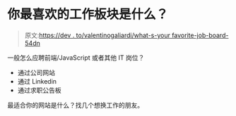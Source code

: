 # 你最喜欢的工作板块是什么？

> 原文:[https://dev . to/valentinogaliardi/what-s-your favorite-job-board-54dn](https://dev.to/valentinogagliardi/what-s-your-favourite-job-board-54dn)

一般怎么应聘前端/JavaScript 或者其他 IT 岗位？

*   通过公司网站
*   通过 Linkedin
*   通过求职公告板

最适合你的网站是什么？找几个想换工作的朋友。